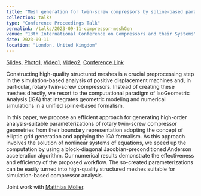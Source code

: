 ```yaml
---
title: "Mesh generation for twin-screw compressors by spline-based parameterization using preconditioned Anderson acceleration"
collection: talks
type: "Conference Proceedings Talk"
permalink: /talks/2023-09-11-compressor-meshGen
venue: "13th International Conference on Compressors and their Systems"
date: 2023-09-11
location: "London, United Kingdom" 
---
```


[Slides](../files/pdf/slides/2023-09-11-compressor-meshGen/2023-09-11-compressor-meshGen.pdf),
[Photo1](../images/talks/2023-09-11-compressor-meshGen/opening.jpg),
[Video1](../images/talks/2023-09-11-compressor-meshGen/compressor-slices.mov),
[Video2](../images/talks/2023-09-11-compressor-meshGen/compressor-simulation.mov),
[Conference Link](https://citycompressorsconference.london)

Constructing high-quality structured meshes is a crucial preprocessing step in the simulation-based analysis of positive displacement machines and, in particular, rotary twin-screw compressors. Instead of creating these meshes directly, we resort to the computational paradigm of IsoGeometric Analysis (IGA) that integrates geometric modeling and numerical simulations in a unified spline-based formalism.

In this paper, we propose an efficient approach for generating high-order analysis-suitable parameterizations of rotary twin-screw compressor geometries from their boundary representation adopting the concept of elliptic grid generation and applying the IGA formalism. As this approach involves the solution of nonlinear systems of equations, we speed up the computation by using a block-diagonal Jacobian-preconditioned Anderson acceleration algorithm. Our numerical results demonstrate the effectiveness and eﬀiciency of the proposed workflow. The so-created parameterizations can be easily turned into high-quality structured meshes suitable for simulation-based compressor analysis.

Joint work with [Matthias Möller](https://mmoelle1.gitlab.io/website/). 
